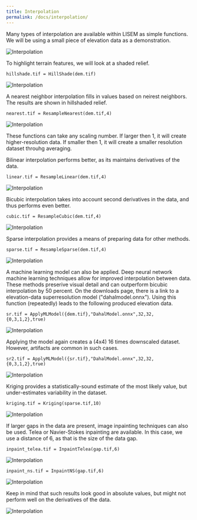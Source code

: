 ```yaml
---
title: Interpolation
permalink: /docs/interpolation/
---
```


Many types of interpolation are available within LISEM as simple functions.
We will be using a small piece of elevation data as a demonstration.

![Interpolation](/LISEM/assets/img/inter_calc1.png)

To highlight terrain features, we will look at a shaded relief.
```
hillshade.tif = HillShade(dem.tif)
```
![Interpolation](/LISEM/assets/img/inter_calc2.png)

A nearest neighbor interpolation fills in values based on neirest neighbors.
The results are shown in hillshaded relief.
```
nearest.tif = ResampleNearest(dem.tif,4)
```
![Interpolation](/LISEM/assets/img/inter_calc4.png)

These functions can take any scaling number. If larger then 1, it will create higher-resolution data.
If smaller then 1, it will create a smaller resolution dataset throuhg averaging.


Bilinear interpolation performs better, as its maintains derivatives of the data.
```
linear.tif = ResampleLinear(dem.tif,4)
```
![Interpolation](/LISEM/assets/img/inter_calc3.png)

Bicubic interpolation takes into account second derivatives in the data, and thus performs even better.
```
cubic.tif = ResampleCubic(dem.tif,4)
```
![Interpolation](/LISEM/assets/img/inter_calc5.png)

Sparse interpolation provides a means of preparing data for other methods.
```
sparse.tif = ResampleSparse(dem.tif,4)
```
![Interpolation](/LISEM/assets/img/inter_calc6.png)

A machine learning model can also be applied.
Deep neural network machine learning techniques allow for improved interpolation between data.
These methods preserive visual detail and can outperform bicubic interpolation by 50 percent.
On the downloads page, there is a link to a elevation-data superresolution model ("dahalmodel.onnx").
Using this function (repeatedly) leads to the following produced elevation data.
```
sr.tif = ApplyMLModel({dem.tif},"DahalModel.onnx",32,32,{0,3,1,2},true)
```
![Interpolation](/LISEM/assets/img/inter_calc7.png)

Applying the model again creates a (4x4) 16 times downscaled dataset. However, artifacts are common in such cases.
```
sr2.tif = ApplyMLModel({sr.tif},"DahalModel.onnx",32,32,{0,3,1,2},true)
```
![Interpolation](/LISEM/assets/img/inter_calc8.png)

Kriging provides a statistically-sound estimate of the most likely value, but under-estimates variability in the dataset.
```
kriging.tif = Kriging(sparse.tif,10)
```
![Interpolation](/LISEM/assets/img/inter_calc9.png)

If larger gaps in the data are present, image inpainting techniques can also be used.
Telea or Navier-Stokes inpainting are available.
In this case, we use a distance of 6, as that is the size of the data gap.
```
inpaint_telea.tif = InpaintTelea(gap.tif,6)
```
![Interpolation](/LISEM/assets/img/inter_calc11.png)
```
inpaint_ns.tif = InpaintNS(gap.tif,6)
```
![Interpolation](/LISEM/assets/img/inter_calc13.png)

Keep in mind that such results look good in absolute values, but might not perform well on the derivatives of the data.

![Interpolation](/LISEM/assets/img/inter_calc12.png)
